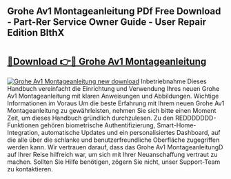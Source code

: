 ## Grohe Av1 Montageanleitung PDf Free Download - Part-Rer Service Owner Guide - User Repair Edition BlthX

# <h2><a href="http://df7iq56.blite.top/?on=Grohe+Av1+Montageanleitung">🔗Download 👉🔴 Grohe Av1 Montageanleitung</a></h2>

[![Grohe Av1 Montageanleitung new download](https://i.imgur.com/lujVjoI.png)](http://df7iq56.blite.top/?on=Grohe+Av1+Montageanleitung)
Inbetriebnahme Dieses Handbuch vereinfacht die Einrichtung und Verwendung Ihres neuen Grohe Av1 Montageanleitung mit klaren Anweisungen und Abbildungen. Wichtige Informationen im Voraus Um die beste Erfahrung mit Ihrem neuen Grohe Av1 Montageanleitung zu gewährleisten, nehmen Sie sich bitte einen Moment Zeit, um dieses Handbuch gründlich durchzulesen. Zu den REDDDDDDD-Funktionen gehören biometrische Authentifizierung, Smart-Home-Integration, automatische Updates und ein personalisiertes Dashboard, auf die alle über die schlanke und benutzerfreundliche Oberfläche zugegriffen werden kann. Wir vertrauen darauf, dass das Grohe Av1 MontageanleitungD auf Ihrer Reise hilfreich war, um sich mit Ihrer Neuanschaffung vertraut zu machen. Sollten Sie Hilfe benötigen, zögern Sie nicht, unser Support-Team zu kontaktieren.
